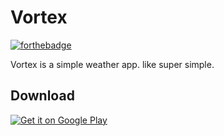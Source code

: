 # Vortex

[![forthebadge](http://forthebadge.com/badges/built-with-love.svg)](http://forthebadge.com)

Vortex is a simple weather app. like super simple.

## Download
<a href="https://play.google.com/store/apps/details?id=com.fisheradelakin.vortex">
  <img alt="Get it on Google Play"
       src="https://developer.android.com/images/brand/en_generic_rgb_wo_45.png" />
</a>
